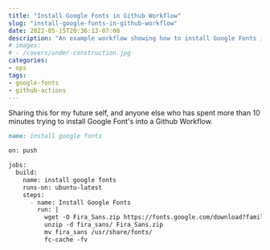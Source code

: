 ```yaml
---
title: "Install Google Fonts in Github Workflow"
slug: "install-google-fonts-in-github-workflow"
date: 2022-05-15T20:36:13-07:00
description: "An example workflow showing how to install Google Fonts into a Github Workflow"
# images: 
# - /covers/under-construction.jpg
categories: 
- ops
tags:
- google-fonts
- github-actions
---
```


Sharing this for my future self, and anyone else who has spent more than 10 minutes trying to install Google Font's into a Github Workflow.

```markdown
name: install google fonts

on: push

jobs:
  build:
    name: install google fonts
    runs-on: ubuntu-latest
    steps:
      - name: Install Google Fonts
        run: |
          wget -O Fira_Sans.zip https://fonts.google.com/download?family=Fira%20Sans
          unzip -d fira_sans/ Fira_Sans.zip
          mv fira_sans /usr/share/fonts/
          fc-cache -fv
```
